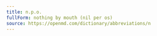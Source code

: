 ```yaml
---
title: n.p.o.
fullForm: nothing by mouth (nil per os)
source: https://openmd.com/dictionary/abbreviations/n
---
```

